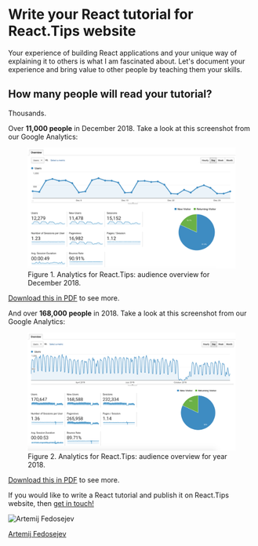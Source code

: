 # Write your React tutorial for React.Tips website

Your experience of building React applications and your unique way of explaining it to others is what I am fascinated about. Let's document your experience and bring value to other people by teaching them your skills.

<h2>How many people will read your tutorial?</h2>

Thousands.

Over <strong>11,000 people</strong> in December 2018. Take a look at this screenshot from our Google Analytics:

<figure class="figure">
  <img src="./images/analytics1.png" alt="Application screenshot" class="figure-img img-fluid img-rounded" />
  <figcaption class="figure-caption">Figure 1. Analytics for React.Tips: audience overview for December 2018.</figcaption>
</figure>

<a href="./files/Analytics React.Tips Audience Overview 20181201-20181231.pdf">Download this in PDF</a> to see more.

<p>And over <strong>168,000 people</strong> in 2018. Take a look at this screenshot from our Google Analytics:</p>

<figure class="figure">
  <img src="./images/analytics2.png" alt="Application screenshot" class="figure-img img-fluid img-rounded" />
  <figcaption class="figure-caption">Figure 2. Analytics for React.Tips: audience overview for year 2018.</figcaption>
</figure>

<a href="./files/Analytics React.Tips Audience Overview 20180101-20181231.pdf">Download this in PDF</a> to see more.

If you would like to write a React tutorial and publish it on React.Tips website, then <a href="mailto:writeforreacttips@gmail.com?subject=I%20want%20to%20write%20for%20React.Tips">get in touch!</a>

<img src="../__static/images/artemij-fedosejev.jpg" alt="Artemij Fedosejev" class="author-photo clip-shape" />

[Artemij Fedosejev](http://artemij.com)